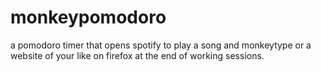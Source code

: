 # monkeypomodoro
a pomodoro timer that opens spotify to play a song and monkeytype or a website of your like on firefox at the end of working sessions. 
